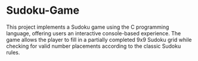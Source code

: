 # Sudoku-Game
This project implements a Sudoku game using the C programming language, offering users an interactive console-based experience. The game allows the player to fill in a partially completed 9x9 Sudoku grid while checking for valid number placements according to the classic Sudoku rules.
